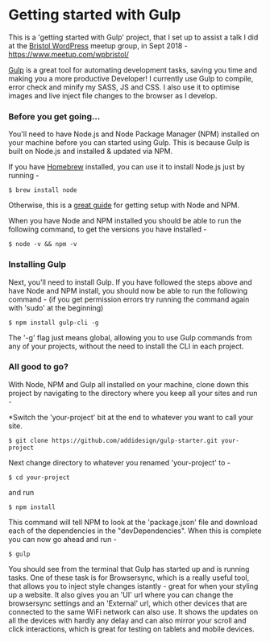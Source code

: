 # Getting started with Gulp
This is a 'getting started with Gulp' project, that I set up to assist a talk I did at the [Bristol WordPress](https://wpbristol.co.uk/) meetup group, in Sept 2018 - https://www.meetup.com/wpbristol/

[Gulp](https://gulpjs.com/) is a great tool for automating development tasks, saving you time and making you a more productive Developer! I currently use Gulp to compile, error check and minify my SASS, JS and CSS. I also use it to optimise images and live inject file changes to the browser as I develop.

### Before you get going...
You'll need to have Node.js and Node Package Manager (NPM) installed on your machine before you can started using Gulp. This is because Gulp is built on Node.js and installed & updated via NPM.

If you have [Homebrew](https://brew.sh/) installed, you can use it to install Node.js just by running - 

```
$ brew install node
```

Otherwise, this is a [great guide](https://www.npmjs.com/get-npm) for getting setup with Node and NPM.

When you have Node and NPM installed you should be able to run the following command, to get the versions you have installed - 

```
$ node -v && npm -v
```

### Installing Gulp
Next, you'll need to install Gulp. If you have followed the steps above and have Node and NPM install, you should now be able to run the following command - (if you get permission errors try running the command again with 'sudo' at the beginning)

```
$ npm install gulp-cli -g
```

The '-g' flag just means global, allowing you to use Gulp commands from any of your projects, without the need to install the CLI in each project.

### All good to go?
With Node, NPM and Gulp all installed on your machine, clone down this project by navigating to the directory where you keep all your sites and run - 

*Switch the 'your-project' bit at the end to whatever you want to call your site.

```
$ git clone https://github.com/addidesign/gulp-starter.git your-project
```

Next change directory to whatever you renamed 'your-project' to - 

```
$ cd your-project
```
and run 
```
$ npm install
```
This command will tell NPM to look at the 'package.json' file and download each of the dependencies in the "devDependencies". When this is complete you can now go ahead and run -

```
$ gulp
```
You should see from the terminal that Gulp has started up and is running tasks. One of these task is for Browsersync, which is a really useful tool, that allows you to inject style changes istantly - great for when your styling up a website. It also gives you an 'UI' url where you can change the browsersync settings and an 'External' url, which other devices that are connected to the same WiFi network can also use. It shows the updates on all the devices with hardly any delay and can also mirror your scroll and click interactions, which is great for testing on tablets and mobile devices.


 
 



